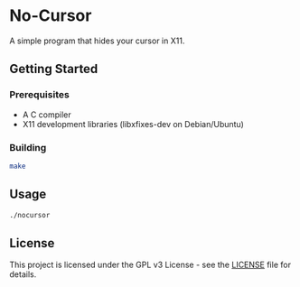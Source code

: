 # No-Cursor

A simple program that hides your cursor in X11.

## Getting Started

### Prerequisites

- A C compiler
- X11 development libraries (libxfixes-dev on Debian/Ubuntu)

### Building

```bash
make
```

## Usage

```bash
./nocursor
```

## License

This project is licensed under the GPL v3 License - see the [LICENSE](LICENSE) file for details.
